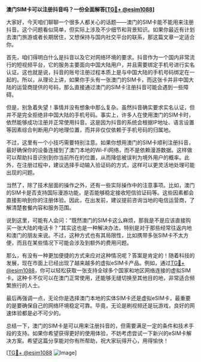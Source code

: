 **澳门SIM卡可以注册抖音吗？一份全面解答[[TG💪+ @esim1088](https://t.me/s/esim1088)]**

大家好，今天咱们聊聊一个很多人都关心的话题——澳门的SIM卡能不能用来注册抖音。这个问题看似简单，但实际上涉及不少细节和背景知识。如果你最近有计划去澳门旅游或者长期居住，又想保持与国内社交平台的联系，那这篇文章一定适合你。

首先，咱们得明白什么是抖音以及它对网络环境的要求。抖音作为一个国内非常流行的短视频平台，它的服务主要面向中国大陆用户，并且需要绑定手机号进行实名认证。这也就是说，抖音的账号注册过程本质上是与中国大陆的手机号码绑定在一起的。所以，从理论上讲，如果你手头有一张澳门的SIM卡，而这张卡并非中国大陆的运营商提供的号码，那么直接通过澳门的SIM卡注册抖音可能会遇到一些障碍。

但是，别急着失望！事情并没有想象中那么复杂。虽然抖音确实要求实名认证，但并不是完全拒绝非中国大陆的手机号码。事实上，许多人在使用澳门的SIM卡时，依然能够成功注册并正常使用抖音。这是因为抖音的系统会根据IP地址、语言设置等因素综合判断用户的地理位置，而并非仅仅依赖于手机号码的归属地。

不过，这里有一个小技巧需要特别注意。如果你想用澳门的SIM卡顺利注册抖音，最好确保你的设备连接到了澳门本地的Wi-Fi网络，而不是依赖漫游数据。这样做可以帮助抖音识别到你当前所在的位置，从而降低被误判为境外用户的概率。此外，在注册过程中，建议选择手动输入验证码的方式，这样可以更灵活地处理可能出现的问题。

当然了，除了技术层面的操作之外，还有一些实际操作中的注意事项。比如，澳门的SIM卡是否支持国际漫游功能，是否能够稳定接收短信验证码等。这些因素都会直接影响到你的注册体验。因此，在出发前，建议提前咨询当地的电信运营商，了解清楚套餐内容和服务范围。

说到这里，可能有人会问：“既然澳门的SIM卡这么麻烦，那我是不是应该直接购买一张大陆的电话卡？”其实这也是一种解决办法，特别是对于那些经常往返内地和澳门的朋友来说。不过，这种方式也有其局限性，比如携带多张SIM卡不太方便，而且在某些情况下可能会涉及到额外的费用问题。

那么，有没有一种更加便捷的方式来应对这种情况呢？答案是肯定的！随着科技的发展，现在市面上已经出现了越来越多的虚拟eSIM卡产品。例如，通过[TG💪+ @esim1088](https://t.me/s/esim1088)，你可以轻松获取一张支持全球多个国家和地区网络连接的虚拟SIM卡。这种卡不仅可以在澳门正常使用，还能够无缝切换至其他目的地，非常适合频繁旅行的人士。

最后再强调一点，无论你是选择澳门本地的实体SIM卡还是虚拟eSIM卡，最重要的是要确保自己的网络环境稳定可靠。毕竟，无论是刷视频还是玩游戏，良好的网速体验都是必不可少的。

总结一下，澳门的SIM卡是可以用来注册抖音的，但需要满足一定的条件和技术手段的支持。如果你希望获得更好的使用体验，不妨考虑尝试一下新兴的eSIM卡解决方案。希望这篇分享能对你有所帮助，祝大家玩得开心，用得愉快！

[[TG💪+ @esim1088](https://t.me/s/esim1088) ![Image](https://i.postimg.cc/4NQfJmqS/Snipaste-2025-05-13-00-14-12.png)]